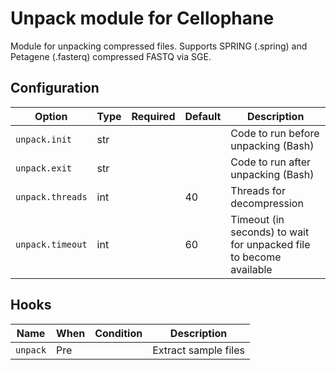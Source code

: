 # Unpack module for Cellophane

Module for unpacking compressed files. Supports SPRING (.spring) and Petagene (.fasterq) compressed FASTQ via SGE.

## Configuration

Option             | Type | Required | Default | Description
-------------------|------|----------|---------|-------------
`unpack.init`      | str  |          |         | Code to run before unpacking (Bash)
`unpack.exit`      | str  |          |         | Code to run after unpacking (Bash)
`unpack.threads`   | int  |          | 40      | Threads for decompression
`unpack.timeout`   | int  |          | 60      | Timeout (in seconds) to wait for unpacked file to become available

## Hooks

Name     | When | Condition | Description
---------|------|-----------|-------------
`unpack` | Pre  |           | Extract sample files
